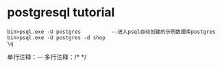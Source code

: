 # postgresql tutorial
	bin>psql.exe -U postgres          --进入psql自动创建的示例数据库postgres
	bin>psql.exe -U postgres -d shop
	\q

单行注释：--
多行注释：/*   */
